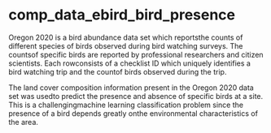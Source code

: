 # comp_data_ebird_bird_presence

Oregon 2020 is a bird abundance data set which reportsthe counts of different species of birds observed during bird watching surveys. The countsof specific birds are reported by professional researchers and citizen scientists.  Each rowconsists of a checklist ID which uniquely identifies a bird watching trip and the countof birds observed during the trip.  

The land cover composition information present in the Oregon 2020 data set was usedto  predict  the  presence  and  absence  of  specific  birds  at  a  site.   This  is  a  challengingmachine learning classification problem since the presence of a bird depends greatly onthe  environmental  characteristics  of  the  area.  
